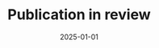 ---
title: "Publication in review"
collection: publications
category: manuscripts
permalink: /publication/2025-01-01-en-cours-de-publication
excerpt: '...'
date: 2025-01-01
---